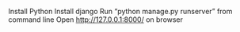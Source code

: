 Install Python
Install django
Run “python manage.py runserver” from command line
Open http://127.0.0.1:8000/ on browser
 

